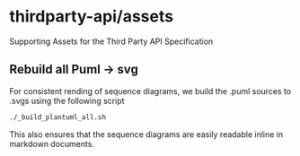 # thirdparty-api/assets

Supporting Assets for the Third Party API Specification


## Rebuild all Puml -> svg

For consistent rending of sequence diagrams, we build the .puml sources to .svgs using the following script

```bash
./_build_plantuml_all.sh
```

This also ensures that the sequence diagrams are easily readable inline in markdown documents.

